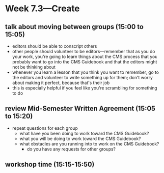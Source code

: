# Week 7.3—Create

## talk about moving between groups (15:00 to 15:05)

- editors should be able to conscript others
- other people should volunteer to be editors—remember that as you do your work, you're going to learn things about the CMS process that you probably want to go into the CMS Guidebook and that the editors might not be thinking about
- whenever you learn a lesson that you think you want to remember, go to the editors and volunteer to write something up for them; don't worry about making it perfect, because that's their job
- this is especially helpful if you feel like you're scrambling for something to do

## review Mid-Semester Written Agreement (15:05 to 15:20)

- repeat questions for each group
  - what have you been doing to work toward the CMS Guidebook?
  - what you will be doing to work toward the CMS Guidebook?
  - what obstacles are you running into to work on the CMS Guidebook?
    - do you have any requests for other groups?

## workshop time (15:15-15:50)
